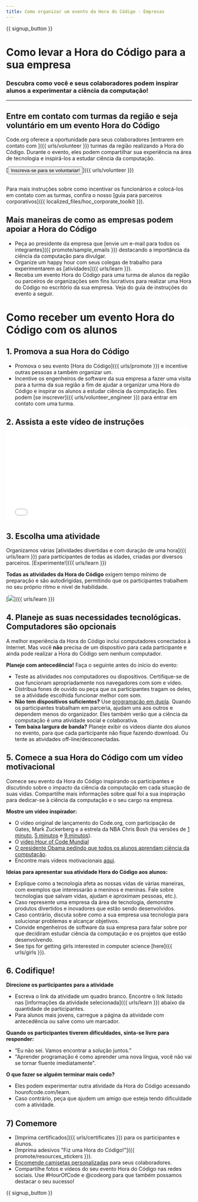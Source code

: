 ```yaml
---
title: Como organizar um evento da Hora do Código - Empresas
---
```


{{ signup_button }}

# Como levar a Hora do Código para a sua empresa
### Descubra como você e seus colaboradores podem inspirar alunos a experimentar a ciência da computação!

***

## Entre em contato com turmas da região e seja voluntário em um evento Hora do Código
Code.org oferece a oportunidade para seus colaboradores [entrarem em contato com ]({{ urls/volunteer }}) turmas da região realizando a Hora do Código. Durante o evento, eles podem compartilhar sua experiência na área de tecnologia e inspirá-los a estudar ciência da computação.

[<button>Inscreva-se para se voluntariar!</button>]({{ urls/volunteer }})
<br>
<br>

Para mais instruções sobre como incentivar os funcionários e colocá-los em contato com as turmas, confira o nosso [guia para parceiros corporativos]({{ localized_files/hoc_corporate_toolkit }}).

## Mais maneiras de como as empresas podem apoiar a Hora do Código

- Peça ao presidente da empresa que [envie um e-mail para todos os integrantes]({{ promote/sample_emails }}) destacando a importância da ciência da computação para divulgar.
- Organize um happy hour com seus colegas de trabalho para experimentarem as [atividades]({{ urls/learn }}).
- Receba um evento Hora do Código para uma turma de alunos da região ou parceiros de organizações sem fins lucrativos para realizar uma Hora do Código no escritório da sua empresa. Veja do guia de instruções do evento a seguir.


# Como receber um evento Hora do Código com os alunos

## 1. Promova a sua Hora do Código
- Promova o seu evento [Hora do Código]({{ urls/promote }}) e incentive outras pessoas a também organizar um.
- Incentive os engenheiros de software da sua empresa a fazer uma visita para a turma da sua região a fim de ajudar a organizar uma Hora do Código e inspirar os alunos a estudar ciência da computação. Eles podem [se inscrever]({{ urls/volunteer_engineer }}) para entrar em contato com uma turma.

## 2. Assista a este vídeo de instruções <iframe width="500" height="255" src="//www.youtube.com/embed/SrnvvWDm73k" frameborder="0" allowfullscreen></iframe>

## 3. Escolha uma atividade
Organizamos várias [atividades divertidas e com duração de uma hora]({{ urls/learn }}) para participantes de todas as idades, criadas por diversos parceiros. [Experimente!]({{ urls/learn }})

**Todas as atividades da Hora do Código** exigem tempo mínimo de preparação e são autodirigidas, permitindo que os participantes trabalhem no seu próprio ritmo e nível de habilidade.

[<img src="/images/fit-700/tutorials.png" />]({{ urls/learn }})

## 4. Planeje as suas necessidades tecnológicas. Computadores são opcionais

A melhor experiência da Hora do Código inclui computadores conectados à Internet. Mas você **não** precisa de um dispositivo para cada participante e ainda pode realizar a Hora do Código sem nenhum computador.

**Planeje com antecedência!** Faça o seguinte antes do início do evento:

- Teste as atividades nos computadores ou dispositivos. Certifique-se de que funcionam apropriadamente nos navegadores com som e vídeo.
- Distribua fones de ouvido ou peça que os participantes tragam os deles, se a atividade escolhida funcionar melhor com som.
- **Não tem dispositivos suficientes?** Use [programação em dupla](https://www.youtube.com/watch?v=vgkahOzFH2Q). Quando os participantes trabalham em parceria, ajudam uns aos outros e dependem menos do organizador. Eles também verão que a ciência da computação é uma atividade social e colaborativa.
- **Tem baixa largura de banda?** Planeje exibir os vídeos diante dos alunos no evento, para que cada participante não fique fazendo download. Ou tente as atividades off-line/desconectadas.

## 5.  Comece a sua Hora do Código com um vídeo motivacional
Comece seu evento da Hora do Código inspirando os participantes e discutindo sobre o impacto da ciência da computação em cada situação de suas vidas. Compartilhe mais informações sobre qual foi a sua inspiração para dedicar-se à ciência da computação e o seu cargo na empresa.

**Mostre um vídeo inspirador:**

- O vídeo original de lançamento do Code.org, com participação de Gates, Mark Zuckerberg e a estrela da NBA Chris Bosh (há versões de [1 minuto](https://www.youtube.com/watch?v=qYZF6oIZtfc), [5 minutos](https://www.youtube.com/watch?v=nKIu9yen5nc) e [9 minutos](https://www.youtube.com/watch?v=dU1xS07N-FA)).
- O [vídeo Hour of Code Mundial](https://www.youtube.com/watch?v=KsOIlDT145A)
- [O presidente Obama pedindo que todos os alunos aprendam ciência da computação](https://www.youtube.com/watch?v=6XvmhE1J9PY).
- Encontre mais vídeos motivacionais [aqui](https://www.youtube.com/playlist?list=PLzdnOPI1iJNfpD8i4Sx7U0y2MccnrNZuP).

**Ideias para apresentar sua atividade Hora do Código aos alunos:**

- Explique como a tecnologia afeta as nossas vidas de várias maneiras, com exemplos que interessarão a meninos e meninas. Fale sobre tecnologias que salvam vidas, ajudam e aproximam pessoas, etc.).
- Caso represente uma empresa da área de tecnologia, demonstre produtos divertidos e inovadores que estão sendo desenvolvidos.
- Caso contrário, discuta sobre como a sua empresa usa tecnologia para solucionar problemas e alcançar objetivos.
- Convide engenheiros de software da sua empresa para falar sobre por que decidiram estudar ciência da computação e os projetos que estão desenvolvendo.
- See tips for getting girls interested in computer science [here]({{ urls/girls }}).

## 6. Codifique!
**Direcione os participantes para a atividade**

- Escreva o link da atividade um quadro branco. Encontre o link listado nas [informações da atividade selecionada]({{ urls/learn }}) abaixo da quantidade de participantes.
- Para alunos mais jovens, carregue a página da atividade com antecedência ou salve como um marcador.

**Quando os participantes tiverem dificuldades, sinta-se livre para responder:**

- “Eu não sei. Vamos encontrar a solução juntos.”
- "Aprender programação é como aprender uma nova língua, você não vai se tornar fluente imediatamente".

**O que fazer se alguém terminar mais cedo?**

- Eles podem experimentar outra atividade da Hora do Código acessando hourofcode.com/learn.
- Caso contrário, peça que ajudem um amigo que esteja tendo dificuldade com a atividade.

## 7) Comemore

- [Imprima certificados]({{ urls/certificates }}) para os participantes e alunos.
- [Imprima adesivos "Fiz uma Hora do Código!"]({{ promote/resources_stickers }}).
- [Encomende camisetas personalizadas](http://blog.code.org/post/132608499493/hour-of-code-shirts-and-more) para seus colaboradores.
- Compartilhe fotos e vídeos do seu evento Hora do Código nas redes sociais. Use #HourOfCode e @codeorg para que também possamos destacar o seu sucesso!

{{ signup_button }}
